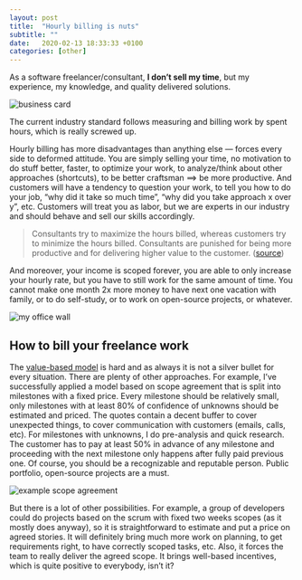 ```yaml
---
layout: post
title:  "Hourly billing is nuts"
subtitle: ""
date:   2020-02-13 18:33:33 +0100
categories: [other]
---
```


As a software freelancer/consultant, **I don’t sell my time**, but my experience, my knowledge, and quality delivered solutions.

![business card](https://miro.medium.com/max/1440/1*CHlys9fWs_pbuBmOvGPdRw.png)

The current industry standard follows measuring and billing work by spent hours, which is really screwed up.

Hourly billing has more disadvantages than anything else — forces every side to deformed attitude. You are simply selling your time, no motivation to do stuff better, faster, to optimize your work, to analyze/think about other approaches (shortcuts), to be better craftsman ==> be more productive.
And customers will have a tendency to question your work, to tell you how to do your job, “why did it take so much time”, “why did you take approach x over y”, etc.
Customers will treat you as labor, but we are experts in our industry and should behave and sell our skills accordingly.

> Consultants try to maximize the hours billed, whereas customers try to minimize the hours billed. Consultants are punished for being more productive and for delivering higher value to the customer. ([source](https://www.embeddeduse.com/2019/06/26/lessons-from-six-years-as-a-solo-consultant/))

And moreover, your income is scoped forever, you are able to only increase your hourly rate, but you have to still work for the same amount of time. You cannot make one month 2x more money to have next one vacation with family, or to do self-study, or to work on open-source projects, or whatever.

![my office wall](https://miro.medium.com/max/8048/1*plGcNxP6PHJIz1Z2x1axuQ.png)

## How to bill your freelance work

The [value-based model](https://www.amazon.com/Value-Based-Fees-Charge-Youre-Worth/dp/0470275847) is hard and as always it is not a silver bullet for every situation. There are plenty of other approaches.
For example, I’ve successfully applied a model based on scope agreement that is split into milestones with a fixed price. Every milestone should be relatively small, only milestones with at least 80% of confidence of unknowns should be estimated and priced. The quotes contain a decent buffer to cover unexpected things, to cover communication with customers (emails, calls, etc).
For milestones with unknowns, I do pre-analysis and quick research.
The customer has to pay at least 50% in advance of any milestone and proceeding with the next milestone only happens after fully paid previous one.
Of course, you should be a recognizable and reputable person. Public portfolio, open-source projects are a must.

![example scope agreement](https://miro.medium.com/max/5068/1*4oGfq0xdXf_Jk3wuknsECg.png)

But there is a lot of other possibilities. For example, a group of developers could do projects based on the scrum with fixed two weeks scopes (as it mostly does anyway), so it is straightforward to estimate and put a price on agreed stories.
It will definitely bring much more work on planning, to get requirements right, to have correctly scoped tasks, etc. Also, it forces the team to really deliver the agreed scope.
It brings well-based incentives, which is quite positive to everybody, isn’t it?
